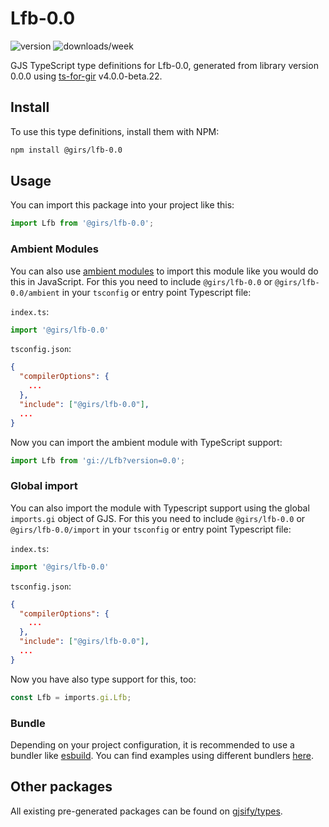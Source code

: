 
# Lfb-0.0

![version](https://img.shields.io/npm/v/@girs/lfb-0.0)
![downloads/week](https://img.shields.io/npm/dw/@girs/lfb-0.0)


GJS TypeScript type definitions for Lfb-0.0, generated from library version 0.0.0 using [ts-for-gir](https://github.com/gjsify/ts-for-gir) v4.0.0-beta.22.


## Install

To use this type definitions, install them with NPM:
```bash
npm install @girs/lfb-0.0
```

## Usage

You can import this package into your project like this:
```ts
import Lfb from '@girs/lfb-0.0';
```

### Ambient Modules

You can also use [ambient modules](https://github.com/gjsify/ts-for-gir/tree/main/packages/cli#ambient-modules) to import this module like you would do this in JavaScript.
For this you need to include `@girs/lfb-0.0` or `@girs/lfb-0.0/ambient` in your `tsconfig` or entry point Typescript file:

`index.ts`:
```ts
import '@girs/lfb-0.0'
```

`tsconfig.json`:
```json
{
  "compilerOptions": {
    ...
  },
  "include": ["@girs/lfb-0.0"],
  ...
}
```

Now you can import the ambient module with TypeScript support: 

```ts
import Lfb from 'gi://Lfb?version=0.0';
```

### Global import

You can also import the module with Typescript support using the global `imports.gi` object of GJS.
For this you need to include `@girs/lfb-0.0` or `@girs/lfb-0.0/import` in your `tsconfig` or entry point Typescript file:

`index.ts`:
```ts
import '@girs/lfb-0.0'
```

`tsconfig.json`:
```json
{
  "compilerOptions": {
    ...
  },
  "include": ["@girs/lfb-0.0"],
  ...
}
```

Now you have also type support for this, too:

```ts
const Lfb = imports.gi.Lfb;
```

### Bundle

Depending on your project configuration, it is recommended to use a bundler like [esbuild](https://esbuild.github.io/). You can find examples using different bundlers [here](https://github.com/gjsify/ts-for-gir/tree/main/examples).

## Other packages

All existing pre-generated packages can be found on [gjsify/types](https://github.com/gjsify/types).


